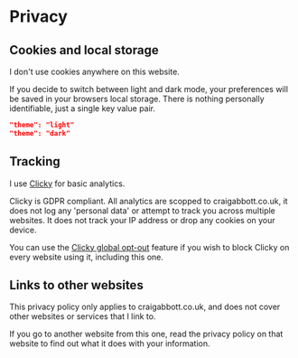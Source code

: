 # Privacy

## Cookies and local storage

I don't use cookies anywhere on this website.

If you decide to switch between light and dark mode, your preferences will be saved in your browsers local storage. There is nothing personally identifiable, just a single key value pair.

```json
"theme": "light"
"theme": "dark"
```

## Tracking

I use [Clicky](https://clicky.com/101390938) for basic analytics.

Clicky is GDPR compliant. All analytics are scopped to craigabbott.co.uk, it does not log any 'personal data' or attempt to track you across multiple websites. It does not track your IP address or drop any cookies on your device.

You can use the [Clicky global opt-out](https://clicky.com/optout) feature if you wish to block Clicky on every website using it, including this one.

## Links to other websites

This privacy policy only applies to craigabbott.co.uk, and does not cover other websites or services that I link to.

If you go to another website from this one, read the privacy policy on that website to find out what it does with your information.